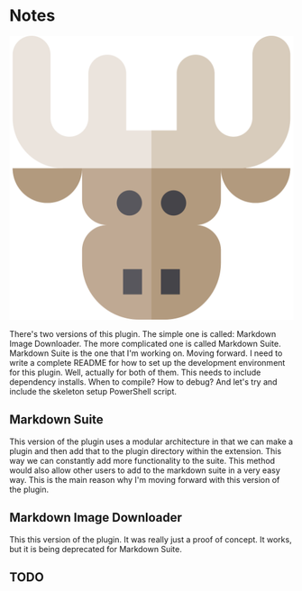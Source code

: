 # Notes

![markdown-moose-logo](assets/markdown-moose-logo.svg)

There's two versions of this plugin. The simple one is called: Markdown Image Downloader. The more complicated one is called Markdown Suite. Markdown Suite is the one that I'm working on. Moving forward. I need to write a complete README for how to set up the development environment for this plugin. Well, actually for both of them. This needs to include dependency installs. When to compile? How to debug? And let's try and include the skeleton setup PowerShell script.

## Markdown Suite

This version of the plugin uses a modular architecture in that we can make a plugin and then add that to the plugin directory within the extension. This way we can constantly add more functionality to the suite. This method would also allow other users to add to the markdown suite in a very easy way. This is the main reason why I'm moving forward with this version of the plugin.

## Markdown Image Downloader

This this version of the plugin. It was really just a proof of concept. It works, but it is being deprecated for Markdown Suite.

## TODO
